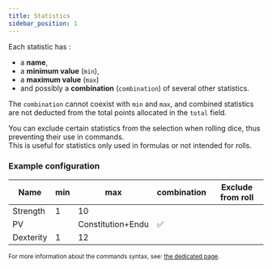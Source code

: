 ```yaml
---
title: Statistics
sidebar_position: 1
---
```


Each statistic has :
- a **name**,
- a **minimum value** (`min`),
- a **maximum value** (`max`)
- and possibly a **combination** (`combination`) of several other statistics.

The `combination` cannot coexist with `min` and `max`, and combined statistics are not deducted from the total points allocated in the `total` field.

You can exclude certain statistics from the selection when rolling dice, thus preventing their use in commands.  
This is useful for statistics only used in formulas or not intended for rolls.

### Example configuration

| Name | min | max | combination | Exclude from roll |
|-----------|-----|-----|-------------------|:--------------:|
| Strength | 1 | 10 | |
| PV | | Constitution+Endu | ✅ |
| Dexterity | 1 | 12 | | |

<small>For more information about the commands syntax, see: [the dedicated page](../../introduction/format.md).</small>